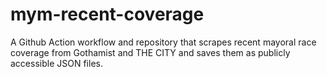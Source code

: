 # mym-recent-coverage
A Github Action workflow and repository that scrapes recent mayoral race coverage from Gothamist and THE CITY and saves them as publicly accessible JSON files.
